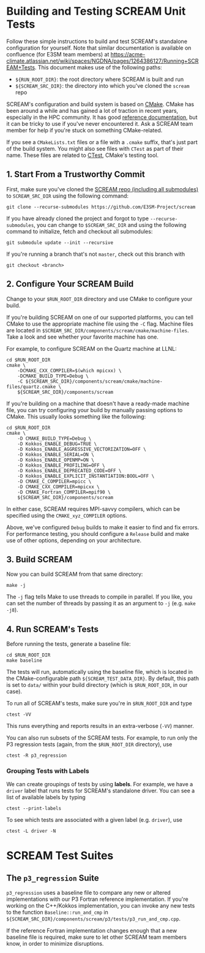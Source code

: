 # Building and Testing SCREAM Unit Tests

Follow these simple instructions to build and test SCREAM's standalone
configuration for yourself. Note that similar documentation is available on confluence (for E3SM team members) 
at https://acme-climate.atlassian.net/wiki/spaces/NGDNA/pages/1264386127/Running+SCREAM+Tests. 
This document makes use of the following paths:

+ `${RUN_ROOT_DIR}`: the root directory where SCREAM is built and run
+ `${SCREAM_SRC_DIR}`: the directory into which you've cloned the `scream` repo

SCREAM's configuration and build system is based on [CMake](https://cmake.org/).
CMake has been around a while and has gained a lot of traction in recent years,
especially in the HPC community. It has good [reference documentation](https://cmake.org/cmake/help/latest/index.html),
but it can be tricky to use if you've never encountered it. Ask a SCREAM team
member for help if you're stuck on something CMake-related.

If you see a `CMakeLists.txt` files or a file with a `.cmake` suffix, that's
just part of the build system. You might also see files with `CTest` as part of
their name. These files are related to [CTest](https://cmake.org/cmake/help/latest/manual/ctest.1.html),
CMake's testing tool.

## 1. Start From a Trustworthy Commit

First, make sure you've cloned the [SCREAM repo (including all submodules)](https://github.com/E3SM-Project/scream)
to `SCREAM_SRC_DIR` using the following command:

```
git clone --recurse-submodules https://github.com/E3SM-Project/scream
```

If you have already cloned the project and forgot to type `--recurse-submodules`,
you can change to `$SCREAM_SRC_DIR` and using the following command to initialize,
fetch and checkout all submodules:

```
git submodule update --init --recursive
```

If you're running a branch that's not `master`, check out this branch with

```
git checkout <branch>
```

## 2. Configure Your SCREAM Build

Change to your `$RUN_ROOT_DIR` directory and use CMake to configure your build.

If you're building SCREAM on one of our supported platforms, you can tell CMake
to use the appropriate machine file using the `-C` flag. Machine files are
located in `$SCREAM_SRC_DIR/components/scream/cmake/machine-files`. Take a look
and see whether your favorite machine has one.

For example, to configure SCREAM on the Quartz machine at LLNL:

```
cd $RUN_ROOT_DIR
cmake \
    -DCMAKE_CXX_COMPILER=$(which mpicxx) \
    -DCMAKE_BUILD_TYPE=Debug \
    -C ${SCREAM_SRC_DIR}/components/scream/cmake/machine-files/quartz.cmake \
    ${SCREAM_SRC_DIR}/components/scream
```

If you're building on a machine that doesn't have a ready-made machine file,
you can try configuring your build by manually passing options to CMake. This
usually looks something like the following:
```
cd $RUN_ROOT_DIR
cmake \
    -D CMAKE_BUILD_TYPE=Debug \
    -D Kokkos_ENABLE_DEBUG=TRUE \
    -D Kokkos_ENABLE_AGGRESSIVE_VECTORIZATION=OFF \
    -D Kokkos_ENABLE_SERIAL=ON \
    -D Kokkos_ENABLE_OPENMP=ON \
    -D Kokkos_ENABLE_PROFILING=OFF \
    -D Kokkos_ENABLE_DEPRECATED_CODE=OFF \
    -D Kokkos_ENABLE_EXPLICIT_INSTANTIATION:BOOL=OFF \
    -D CMAKE_C_COMPILER=mpicc \
    -D CMAKE_CXX_COMPILER=mpicxx \
    -D CMAKE_Fortran_COMPILER=mpif90 \
    ${SCREAM_SRC_DIR}/components/scream
```

In either case, SCREAM requires MPI-savvy compilers, which can be specified
using the `CMAKE_xyz_COMPІLER` options.

Above, we've configured `Debug` builds to make it easier to find and fix errors.
For performance testing, you should configure a `Release` build and make use of
other options, depending on your architecture.

## 3. Build SCREAM

Now you can build SCREAM from that same directory:

```
make -j
```

The `-j` flag tells Make to use threads to compile in parallel. If you like, you
can set the number of threads by passing it as an argument to `-j` (e.g.
`make -j8`).

## 4. Run SCREAM's Tests

Before running the tests, generate a baseline file:

```
cd $RUN_ROOT_DIR
make baseline
```

The tests will run, automatically using the baseline file, which is located in
the CMake-configurable path `${SCREAM_TEST_DATA_DIR}`. By default, this path is
set to `data/` within your build directory (which is `$RUN_ROOT_DIR`, in
our case).

To run all of SCREAM's tests, make sure you're in `$RUN_ROOT_DIR` and type

```
ctest -VV
```

This runs everything and reports results in an extra-verbose (`-VV`) manner.

You can also run subsets of the SCREAM tests. For example, to run only the
P3 regression tests (again, from the `$RUN_ROOT_DIR` directory), use

```
ctest -R p3_regression
```

### Grouping Tests with Labels

We can create groupings of tests by using **labels**. For example, we have a
`driver` label that runs tests for SCREAM's standalone driver. You can see a
list of available labels by typing

```
ctest --print-labels
```

To see which tests are associated with a given label (e.g. `driver`), use

```
ctest -L driver -N
```

# SCREAM Test Suites

## The `p3_regression` Suite

`p3_regression` uses a baseline file to compare any new or altered
implementations with our P3 Fortran reference implementation. If you're working
on the C++/Kokkos implementation, you can invoke any new tests to the function
`Baseline::run_and_cmp` in
`${SCREAM_SRC_DIR}/components/scream/p3/tests/p3_run_and_cmp.cpp`.

If the reference Fortran implementation changes enough that a new baseline file
is required, make sure to let other SCREAM team members know, in order to
minimize disruptions.

